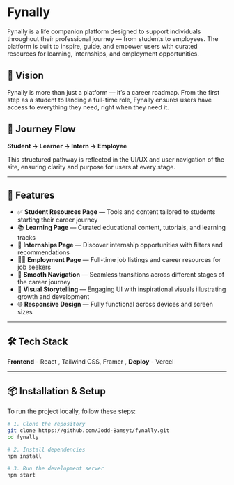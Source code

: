 # Fynally

Fynally is a life companion platform designed to support individuals throughout their professional journey — from students to employees. The platform is built to inspire, guide, and empower users with curated resources for learning, internships, and employment opportunities.

## 🚀 Vision

Fynally is more than just a platform — it’s a career roadmap. From the first step as a student to landing a full-time role, Fynally ensures users have access to everything they need, right when they need it.

## 🧭 Journey Flow

**Student → Learner → Intern → Employee**

This structured pathway is reflected in the UI/UX and user navigation of the site, ensuring clarity and purpose for users at every stage.

---

## 🌟 Features

- ✅ **Student Resources Page** — Tools and content tailored to students starting their career journey
- 📚 **Learning Page** — Curated educational content, tutorials, and learning tracks
- 💼 **Internships Page** — Discover internship opportunities with filters and recommendations
- 🧑‍💻 **Employment Page** — Full-time job listings and career resources for job seekers
- 🔄 **Smooth Navigation** — Seamless transitions across different stages of the career journey
- 🎯 **Visual Storytelling** — Engaging UI with inspirational visuals illustrating growth and development
- 🌐 **Responsive Design** — Fully functional across devices and screen sizes

---

## 🛠️ Tech Stack


**Frontend** - React , Tailwind CSS, Framer , 
**Deploy** - Vercel 

---

## 📦 Installation & Setup

To run the project locally, follow these steps:

```bash
# 1. Clone the repository
git clone https://github.com/Jodd-Bamsyt/fynally.git
cd fynally

# 2. Install dependencies
npm install

# 3. Run the development server
npm start

